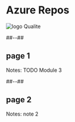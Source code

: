 <!-- .slide: class="transition bg-pink" -->
# Azure Repos
![logo](./assets/images/services/repos/logo.svg)
Qualite

##--##

## page 1

Notes:
TODO Module 3

##--##

## page 2

Notes:
note 2
